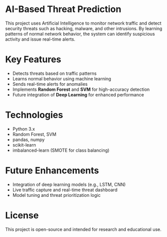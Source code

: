 # AI-Based Threat Prediction

This project uses Artificial Intelligence to monitor network traffic and detect security threats such as hacking, malware, and other intrusions. By learning patterns of normal network behavior, the system can identify suspicious activity and issue real-time alerts.

# Key Features

- Detects threats based on traffic patterns  
-  Learns normal behavior using machine learning  
-  Sends real-time alerts for anomalies  
-  Implements **Random Forest** and **SVM** for high-accuracy detection  
-  Future integration of **Deep Learning** for enhanced performance

# Technologies

- Python 3.x  
- Random Forest, SVM  
- pandas, numpy  
- scikit-learn  
- imbalanced-learn (SMOTE for class balancing)

# Future Enhancements

- Integration of deep learning models (e.g., LSTM, CNN)  
- Live traffic capture and real-time threat dashboard  
- Model tuning and threat prioritization logic

# License

This project is open-source and intended for research and educational use.
